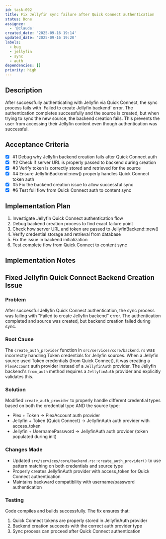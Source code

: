 ```yaml
---
id: task-092
title: Fix Jellyfin sync failure after Quick Connect authentication
status: Done
assignee:
  - '@claude'
created_date: '2025-09-16 19:14'
updated_date: '2025-09-16 19:20'
labels:
  - bug
  - jellyfin
  - sync
  - auth
dependencies: []
priority: high
---
```


## Description

After successfully authenticating with Jellyfin via Quick Connect, the sync process fails with 'Failed to create Jellyfin backend' error. The authentication completes successfully and the source is created, but when trying to sync the new source, the backend creation fails. This prevents the user from accessing their Jellyfin content even though authentication was successful.

## Acceptance Criteria
<!-- AC:BEGIN -->
- [x] #1 Debug why Jellyfin backend creation fails after Quick Connect auth
- [x] #2 Check if server URL is properly passed to backend during creation
- [x] #3 Verify token is correctly stored and retrieved for the source
- [x] #4 Ensure JellyfinBackend::new() properly handles Quick Connect token auth
- [x] #5 Fix the backend creation issue to allow successful sync
- [x] #6 Test full flow from Quick Connect auth to content sync
<!-- AC:END -->


## Implementation Plan

1. Investigate Jellyfin Quick Connect authentication flow
2. Debug backend creation process to find exact failure point
3. Check how server URL and token are passed to JellyfinBackend::new()
4. Verify credential storage and retrieval from database
5. Fix the issue in backend initialization
6. Test complete flow from Quick Connect to content sync


## Implementation Notes

## Fixed Jellyfin Quick Connect Backend Creation Issue

### Problem
After successful Jellyfin Quick Connect authentication, the sync process was failing with "Failed to create Jellyfin backend" error. The authentication completed and source was created, but backend creation failed during sync.

### Root Cause
The `create_auth_provider` function in `src/services/core/backend.rs` was incorrectly handling Token credentials for Jellyfin sources. When a Jellyfin source used Token credentials (from Quick Connect), it was creating a `PlexAccount` auth provider instead of a `JellyfinAuth` provider. The Jellyfin backend's `from_auth` method requires a `JellyfinAuth` provider and explicitly validates this.

### Solution
Modified `create_auth_provider` to properly handle different credential types based on both the credential type AND the source type:
- Plex + Token → PlexAccount auth provider
- Jellyfin + Token (Quick Connect) → JellyfinAuth auth provider with access_token
- Jellyfin + UsernamePassword → JellyfinAuth auth provider (token populated during init)

### Changes Made
- Updated `src/services/core/backend.rs::create_auth_provider()` to use pattern matching on both credentials and source type
- Properly creates JellyfinAuth provider with access_token for Quick Connect authentication
- Maintains backward compatibility with username/password authentication

### Testing
Code compiles and builds successfully. The fix ensures that:
1. Quick Connect tokens are properly stored in JellyfinAuth provider
2. Backend creation succeeds with the correct auth provider type
3. Sync process can proceed after Quick Connect authentication
